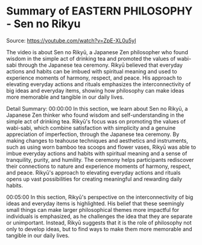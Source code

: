 # Summary of EASTERN PHILOSOPHY - Sen no Rikyu

Source: https://youtube.com/watch?v=ZpE-XL0u5yI

The video is about Sen no Rikyū, a Japanese Zen philosopher who found wisdom in the simple act of drinking tea and promoted the values of wabi-sabi through the Japanese tea ceremony. Rikyū believed that everyday actions and habits can be imbued with spiritual meaning and used to experience moments of harmony, respect, and peace. His approach to elevating everyday actions and rituals emphasizes the interconnectivity of big ideas and everyday items, showing how philosophy can make ideas more memorable and tangible in our daily lives.

Detail Summary: 
00:00:00
In this section, we learn about Sen no Rikyū, a Japanese Zen thinker who found wisdom and self-understanding in the simple act of drinking tea. Rikyū's focus was on promoting the values of wabi-sabi, which combine satisfaction with simplicity and a genuine appreciation of imperfection, through the Japanese tea ceremony. By making changes to teahouse techniques and aesthetics and instruments, such as using worn bamboo tea scoops and flower vases, Rikyū was able to imbue everyday actions and habits with spiritual meaning and a sense of tranquility, purity, and humility. The ceremony helps participants rediscover their connections to nature and experience moments of harmony, respect, and peace. Rikyū's approach to elevating everyday actions and rituals opens up vast possibilities for creating meaningful and rewarding daily habits.

00:05:00
In this section, Rikyū's perspective on the interconnectivity of big ideas and everyday items is highlighted. His belief that these seemingly small things can make larger philosophical themes more impactful for individuals is emphasized, as he challenges the idea that they are separate or unimportant. Instead, Rikyū suggests that it is the role of philosophy not only to develop ideas, but to find ways to make them more memorable and tangible in our daily lives.


